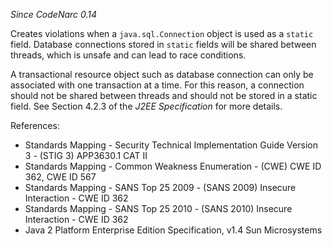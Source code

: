 
*Since CodeNarc 0.14*

Creates violations when a `java.sql.Connection` object is used as a `static` field. Database connections
stored in `static` fields will be shared between threads, which is unsafe and can lead to race conditions.

A transactional resource object such as database connection can only be associated with one transaction at a time.
For this reason, a connection should not be shared between threads and should not be stored in a static field.
See Section 4.2.3 of the *J2EE Specification* for more details.

References:
  * Standards Mapping - Security Technical Implementation Guide Version 3 - (STIG 3) APP3630.1 CAT II
  * Standards Mapping - Common Weakness Enumeration - (CWE) CWE ID 362, CWE ID 567
  * Standards Mapping - SANS Top 25 2009 - (SANS 2009) Insecure Interaction - CWE ID 362
  * Standards Mapping - SANS Top 25 2010 - (SANS 2010) Insecure Interaction - CWE ID 362
  * Java 2 Platform Enterprise Edition Specification, v1.4 Sun Microsystems
